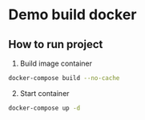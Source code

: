 # Demo build docker
## How to run project
1. Build image container
```bash
docker-compose build --no-cache
```
2. Start container
```bash
docker-compose up -d
